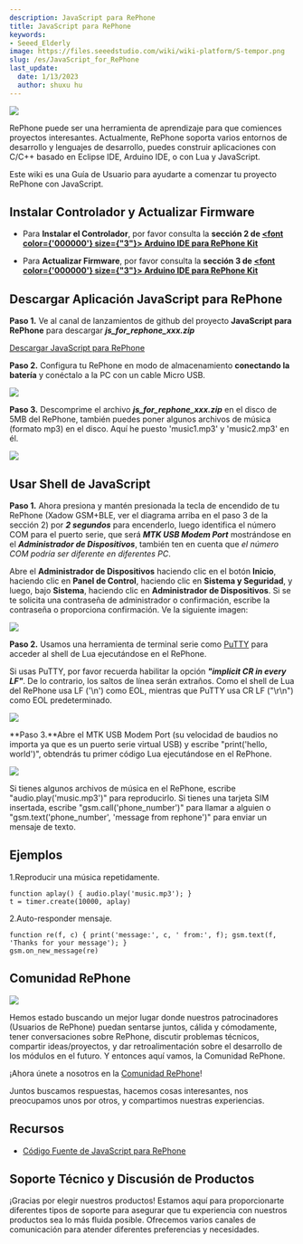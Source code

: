 ```yaml
---
description: JavaScript para RePhone
title: JavaScript para RePhone
keywords:
- Seeed_Elderly
image: https://files.seeedstudio.com/wiki/wiki-platform/S-tempor.png
slug: /es/JavaScript_for_RePhone
last_update:
  date: 1/13/2023
  author: shuxu hu
---
```


![](https://files.seeedstudio.com/wiki/JavaScript_for_RePhone/img/Xadow_GSMPlusBLE_pingguo.JPG)

RePhone puede ser una herramienta de aprendizaje para que comiences proyectos interesantes. Actualmente, RePhone soporta varios entornos de desarrollo y lenguajes de desarrollo, puedes construir aplicaciones con C/C++ basado en Eclipse IDE, Arduino IDE, o con Lua y JavaScript.

Este wiki es una Guía de Usuario para ayudarte a comenzar tu proyecto RePhone con JavaScript.

Instalar Controlador y Actualizar Firmware
------------------------------------------

- Para **Instalar el Controlador**, por favor consulta la **sección 2 de <a href="/JavaScript_for_RePhone" ><span><font color={'000000'} size={"3"}> Arduino IDE para RePhone Kit</font></span></a>**

- Para **Actualizar Firmware**, por favor consulta la **sección 3 de <a href="/JavaScript_for_RePhone" ><span><font color={'000000'} size={"3"}> Arduino IDE para RePhone Kit</font></span></a>**

Descargar Aplicación JavaScript para RePhone
--------------------------------------------

**Paso 1.** Ve al canal de lanzamientos de github del proyecto **JavaScript para RePhone** para descargar ***js_for_rephone_xxx.zip***

[Descargar JavaScript para RePhone](https://github.com/Seeed-Studio/JavaScript_for_RePhone/releases)

**Paso 2.** Configura tu RePhone en modo de almacenamiento **conectando la batería** y conéctalo a la PC con un cable Micro USB.

![](https://files.seeedstudio.com/wiki/JavaScript_for_RePhone/img/Connect_Xadow_GSMPlusBLE_to_PC.png)

**Paso 3.** Descomprime el archivo ***js_for_rephone_xxx.zip*** en el disco de 5MB del RePhone, también puedes poner algunos archivos de música (formato mp3) en el disco. Aquí he puesto 'music1.mp3' y 'music2.mp3' en él.

![](https://files.seeedstudio.com/wiki/JavaScript_for_RePhone/img/Lua_1.png)

Usar Shell de JavaScript
------------------------

**Paso 1.** Ahora presiona y mantén presionada la tecla de encendido de tu RePhone (Xadow GSM+BLE, ver el diagrama arriba en el paso 3 de la sección 2) por ***2 segundos*** para encenderlo, luego identifica el número COM para el puerto serie, que será ***MTK USB Modem Port*** mostrándose en el ***Administrador de Dispositivos***, también ten en cuenta que *el número COM podría ser diferente en diferentes PC*.

Abre el **Administrador de Dispositivos** haciendo clic en el botón **Inicio**, haciendo clic en **Panel de Control**, haciendo clic en **Sistema y Seguridad**, y luego, bajo **Sistema**, haciendo clic en **Administrador de Dispositivos**. Si se te solicita una contraseña de administrador o confirmación, escribe la contraseña o proporciona confirmación. Ve la siguiente imagen:

![](https://files.seeedstudio.com/wiki/JavaScript_for_RePhone/img/Check_ports.png)

**Paso 2.** Usamos una herramienta de terminal serie como [PuTTY](http://www.chiark.greenend.org.uk/~sgtatham/putty/download.html) para acceder al shell de Lua ejecutándose en el RePhone.

Si usas PuTTY, por favor recuerda habilitar la opción ***"implicit CR in every LF"***. De lo contrario, los saltos de línea serán extraños. Como el shell de Lua del RePhone usa LF ('\n') como EOL, mientras que PuTTY usa CR LF ("\r\n") como EOL predeterminado.

![](https://files.seeedstudio.com/wiki/JavaScript_for_RePhone/img/Putty_EOL.png)

**Paso 3.**Abre el MTK USB Modem Port (su velocidad de baudios no importa ya que es un puerto serie virtual USB) y escribe "print('hello, world')", obtendrás tu primer código Lua ejecutándose en el RePhone.

![](https://files.seeedstudio.com/wiki/JavaScript_for_RePhone/img/RePhone_Lua_Shell.png)

Si tienes algunos archivos de música en el RePhone, escribe "audio.play('music.mp3')" para reproducirlo. Si tienes una tarjeta SIM insertada, escribe "gsm.call('phone_number')" para llamar a alguien o "gsm.text('phone_number', 'message from rephone')" para enviar un mensaje de texto.

Ejemplos
--------

1.Reproducir una música repetidamente.

```
function aplay() { audio.play('music.mp3'); }
t = timer.create(10000, aplay)
```

2.Auto-responder mensaje.

```
function re(f, c) { print('message:', c, ' from:', f); gsm.text(f, 'Thanks for your message'); }
gsm.on_new_message(re)
```

Comunidad RePhone
-----------------

[![](https://files.seeedstudio.com/wiki/JavaScript_for_RePhone/img/RePhone_Community-2.png)](https://community.seeedstudio.com/discover.html?t=RePhone)

Hemos estado buscando un mejor lugar donde nuestros patrocinadores (Usuarios de RePhone) puedan sentarse juntos, cálida y cómodamente, tener conversaciones sobre RePhone, discutir problemas técnicos, compartir ideas/proyectos, y dar retroalimentación sobre el desarrollo de los módulos en el futuro. Y entonces aquí vamos, la Comunidad RePhone.

¡Ahora únete a nosotros en la [Comunidad RePhone](https://community.seeedstudio.com/discover.html?t=RePhone)!

Juntos buscamos respuestas, hacemos cosas interesantes, nos preocupamos unos por otros, y compartimos nuestras experiencias.

Recursos
--------

- [Código Fuente de JavaScript para RePhone](https://github.com/Seeed-Studio/JavaScript_for_RePhone)

<!-- Este archivo Markdown fue creado desde https://www.seeedstudio.com/wiki/JavaScript_for_RePhone -->

## Soporte Técnico y Discusión de Productos


¡Gracias por elegir nuestros productos! Estamos aquí para proporcionarte diferentes tipos de soporte para asegurar que tu experiencia con nuestros productos sea lo más fluida posible. Ofrecemos varios canales de comunicación para atender diferentes preferencias y necesidades.

<div class="button_tech_support_container">
<a href="https://forum.seeedstudio.com/" class="button_forum"></a> 
<a href="https://www.seeedstudio.com/contacts" class="button_email"></a>
</div>

<div class="button_tech_support_container">
<a href="https://discord.gg/eWkprNDMU7" class="button_discord"></a> 
<a href="https://github.com/Seeed-Studio/wiki-documents/discussions/69" class="button_discussion"></a>
</div>